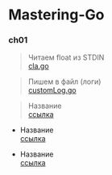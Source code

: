 # Mastering-Go

### ch01

>Читаем float из STDIN <br> 
[cla.go](https://github.com/eatae/Mastering-Go-Second-Edition/blob/master/ch01/cla.go) <br>
     
>Пишем в файл (логи) <br>
>   [customLog.go](https://github.com/eatae/Mastering-Go-Second-Edition/blob/master/ch01/customLog.go)

>Название <br>
    [ссылка](адрес)
    
* Название <br>
    [ссылка](адрес)
    
* Название <br>
    [ссылка](адрес)
    
